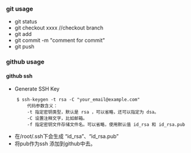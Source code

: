 ### git usage
- git status
- git checkout xxxx  //checkout branch 
- git add
- git commit -m "comment for commit"
- git push

### github usage
#### github ssh
- Generate SSH Key
```
    $ ssh-keygen -t rsa -C "your_email@example.com"
        代码参数含义：
        -t 指定密钥类型，默认是 rsa ，可以省略，还可以指定为 dsa。
        -C 设置注释文字，比如邮箱。
        -f 指定密钥文件存储文件名。可以省略，使用默认值 id_rsa 和 id_rsa.pub
```
- 在/root/.ssh下会生成 “id_rsa”、“id_rsa.pub”
- 将pub作为ssh 添加到github中去。

